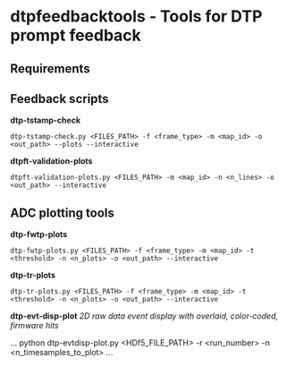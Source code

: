 # dtpfeedbacktools - Tools for DTP prompt feedback

## Requirements

## Feedback scripts

**dtp-tstamp-check**

```
dtp-tstamp-check.py <FILES_PATH> -f <frame_type> -m <map_id> -o <out_path> --plots --interactive
```

**dtpft-validation-plots**


```
dtpft-validation-plots.py <FILES_PATH> -m <map_id> -n <n_lines> -o <out_path> --interactive
```

## ADC plotting tools

**dtp-fwtp-plots**


```
dtp-fwtp-plots.py <FILES_PATH> -f <frame_type> -m <map_id> -t <threshold> -n <n_plots> -o <out_path> --interactive
```

**dtp-tr-plots**


```
dtp-tr-plots.py <FILES_PATH> -f <frame_type> -m <map_id> -t <threshold> -n <n_plots> -o <out_path> --interactive
```

**dtp-evt-disp-plot**
*2D raw data event display with overlaid, color-coded, firmware hits* 

...
python dtp-evtdisp-plot.py <HDf5_FILE_PATH> -r <run_number> -n <n_timesamples_to_plot>
...
